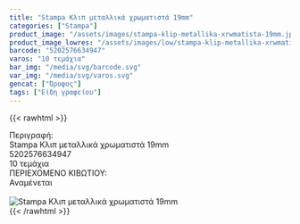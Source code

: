 ```yaml
---
title: "Stampa Κλιπ μεταλλικά χρωματιστά 19mm"
categories: ["Stampa"]
product_image: "/assets/images/stampa-klip-metallika-xrwmatista-19mm.jpg"
product_image_lowres: "/assets/images/low/stampa-klip-metallika-xrwmatista-19mm.jpg"
barcode: "5202576634947"
varos: "10 τεμάχια"
bar_img: "/media/svg/barcode.svg"
var_img: "/media/svg/varos.svg"
gencat: ["Όροφος"]
tags: ["Είδη γραφείου"]
---
```

{{< rawhtml >}}

<div class="sload659"><div class="product"><div id="sistatika">Περιγραφή:</div><div class="alltext">Stampa Κλιπ μεταλλικά χρωματιστά 19mm</div><div id="barcode"><div id="barimage1"></div><span id="bartext">5202576634947</span></div><div id="varos"><div id="temimg"></div><span id="varostext">10 τεμάχια</span></div><div id="kivotio">ΠΕΡΙΕΧΟΜΕΝΟ ΚΙΒΩΤΙΟΥ:<br>Αναμένεται</div><br><div class="pimg"><img alt="Stampa Κλιπ μεταλλικά χρωματιστά 19mm" title="Stampa Κλιπ μεταλλικά χρωματιστά 19mm" src="/assets/images/stampa-klip-metallika-xrwmatista-19mm.jpg"></div></div></div>
{{< /rawhtml >}}


